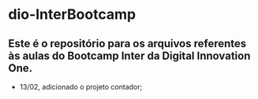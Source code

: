 # dio-InterBootcamp

## Este é o repositório para os arquivos referentes às aulas do Bootcamp Inter da Digital Innovation One.
 - 13/02, adicionado o projeto contador;
